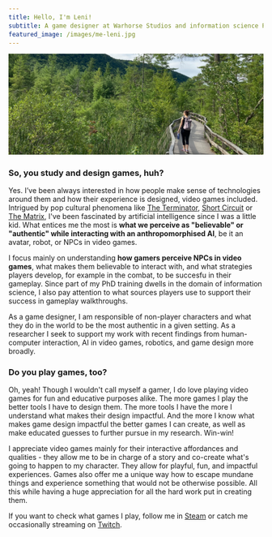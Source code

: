 ```yaml
---
title: Hello, I'm Leni!
subtitle: A game designer at Warhorse Studios and information science PhD candidate on hiatus. Studying NPCs in video games, how humans interact with them, and what it all can mean for authenticity in other domains of human lives.
featured_image: /images/me-leni.jpg
---
```


![](/images/me-leni2.jpg)

### So, you study and design games, huh?
Yes. I’ve been always interested in how people make sense of technologies around them and how their experience is designed, video games included. Intrigued by pop cultural phenomena like [The Terminator](https://www.imdb.com/title/tt0088247), [Short Circuit](https://www.imdb.com/title/tt0091949) or [The Matrix](https://www.imdb.com/title/tt0133093), I've been fascinated by artificial intelligence since I was a little kid. What entices me the most is **what we perceive as "believable" or "authentic" while interacting with an anthropomorphised AI**, be it an avatar, robot, or NPCs in video games.

I focus mainly on understanding **how gamers perceive NPCs in video games**, what makes them believable to interact with, and what strategies players develop, for example in the combat, to be succesfu in their gameplay. Since part of my PhD training dwells in the domain of information science, I also pay attention to what sources players use to support their success in gameplay walkthroughs.

As a game designer, I am responsible of non-player characters and what they do in the world to be the most authentic in a given setting. As a researcher I seek to support my work with recent findings from human-computer interaction, AI in video games, robotics, and game design more broadly.

### Do you play games, too?
Oh, yeah! Though I wouldn't call myself a gamer, I do love playing video games for fun and educative purposes alike. The more games I play the better tools I have to design them. The more tools I have the more I understand what makes their design impactful. And the more I know what makes game design impactful the better games I can create, as well as make educated guesses to further pursue in my research. Win-win!

I appreciate video games mainly for their interactive affordances and qualities - they allow me to be in charge of a story and co-create what's going to happen to my character. They allow for playful, fun, and impactful experiences. Games also offer me a unique way how to escape mundane things and experience something that would not be otherwise possible. All this while having a huge appreciation for all the hard work put in creating them. 

If you want to check what games I play, follow me in [Steam](https://steamcommunity.com/profiles/76561198067795186/) or catch me occasionally streaming on [Twitch](https://www.twitch.tv/leeloocz).
